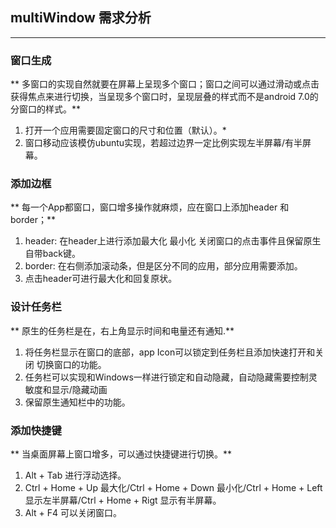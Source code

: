 ## multiWindow 需求分析
***
### 窗口生成
  **  多窗口的实现自然就要在屏幕上呈现多个窗口；窗口之间可以通过滑动或点击获得焦点来进行切换，当呈现多个窗口时，呈现层叠的样式而不是android 7.0的分窗口的样式。**
  1. 打开一个应用需要固定窗口的尺寸和位置（默认）。*
  2. 窗口移动应该模仿ubuntu实现，若超过边界一定比例实现左半屏幕/有半屏幕。

### 添加边框
  **  每一个App都窗口，窗口增多操作就麻烦，应在窗口上添加header 和 border；** 
  1. header: 在header上进行添加最大化 最小化 关闭窗口的点击事件且保留原生自带back键。
  2. border: 在右侧添加滚动条，但是区分不同的应用，部分应用需要添加。
  3. 点击header可进行最大化和回复原状。

### 设计任务栏
  ** 原生的任务栏是在，右上角显示时间和电量还有通知.**
  1. 将任务栏显示在窗口的底部，app Icon可以锁定到任务栏且添加快速打开和关闭 切换窗口的功能。
  2. 任务栏可以实现和Windows一样进行锁定和自动隐藏，自动隐藏需要控制灵敏度和显示/隐藏动画
  3. 保留原生通知栏中的功能。
  
### 添加快捷键
  ** 当桌面屏幕上窗口增多，可以通过快捷键进行切换。**
  1. Alt + Tab 进行浮动选择。
  2. Ctrl + Home + Up 最大化/Ctrl + Home + Down 最小化/Ctrl + Home + Left 显示左半屏幕/Ctrl + Home + Rigt 显示有半屏幕。
  3. Alt + F4 可以关闭窗口。